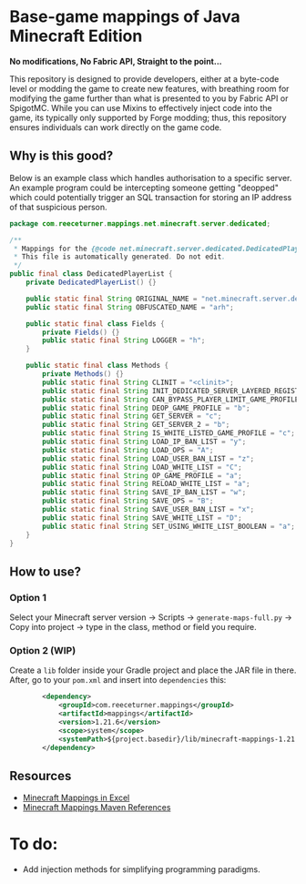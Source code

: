 # Base-game mappings of Java Minecraft Edition
**No modifications, No Fabric API, Straight to the point...**

This repository is designed to provide developers, either at a byte-code level or modding the game to create new features, with breathing room for modifying the game further than what is presented to you by Fabric API or SpigotMC.
While you can use Mixins to effectively inject code into the game, its typically only supported by Forge modding; thus, this repository ensures individuals can work directly on the game code.

## Why is this good?

Below is an example class which handles authorisation to a specific server. An example program could be intercepting someone getting "deopped" which could potentially trigger an SQL transaction for storing an IP address of that suspicious person.
```java
package com.reeceturner.mappings.net.minecraft.server.dedicated;

/**
 * Mappings for the {@code net.minecraft.server.dedicated.DedicatedPlayerList} class.
 * This file is automatically generated. Do not edit.
 */
public final class DedicatedPlayerList {
    private DedicatedPlayerList() {}

    public static final String ORIGINAL_NAME = "net.minecraft.server.dedicated.DedicatedPlayerList";
    public static final String OBFUSCATED_NAME = "arh";

    public static final class Fields {
        private Fields() {}
        public static final String LOGGER = "h";
    }

    public static final class Methods {
        private Methods() {}
        public static final String CLINIT = "<clinit>";
        public static final String INIT_DEDICATED_SERVER_LAYERED_REGISTRY_ACCESS_PLAYER_DATA_STORAGE = "<init>";
        public static final String CAN_BYPASS_PLAYER_LIMIT_GAME_PROFILE = "d";
        public static final String DEOP_GAME_PROFILE = "b";
        public static final String GET_SERVER = "c";
        public static final String GET_SERVER_2 = "b";
        public static final String IS_WHITE_LISTED_GAME_PROFILE = "c";
        public static final String LOAD_IP_BAN_LIST = "y";
        public static final String LOAD_OPS = "A";
        public static final String LOAD_USER_BAN_LIST = "z";
        public static final String LOAD_WHITE_LIST = "C";
        public static final String OP_GAME_PROFILE = "a";
        public static final String RELOAD_WHITE_LIST = "a";
        public static final String SAVE_IP_BAN_LIST = "w";
        public static final String SAVE_OPS = "B";
        public static final String SAVE_USER_BAN_LIST = "x";
        public static final String SAVE_WHITE_LIST = "D";
        public static final String SET_USING_WHITE_LIST_BOOLEAN = "a";
    }
}
```

## How to use?
### Option 1
Select your Minecraft server version -> Scripts -> `generate-maps-full.py` -> Copy into project -> type in the class, method or field you require.

### Option 2 (WIP)
Create a `lib` folder inside your Gradle project and place the JAR file in there. After, go to your `pom.xml` and insert into `dependencies` this:
```xml
        <dependency>
            <groupId>com.reeceturner.mappings</groupId>
            <artifactId>mappings</artifactId>
            <version>1.21.6</version>
            <scope>system</scope>
            <systemPath>${project.basedir}/lib/minecraft-mappings-1.21.6.jar</systemPath>
        </dependency>
```

## Resources
- [Minecraft Mappings in Excel](https://github.com/xLightless/minecraft-mappings/blob/main/1.21.6/server/build/libs/minecraft-mappings-1.21.6.xlsx)
- [Minecraft Mappings Maven References](https://github.com/xLightless/minecraft-mappings/blob/main/1.21.6/server/build/libs/minecraft-mappings-1.21.6.jar)
# To do:
- Add injection methods for simplifying programming paradigms.
